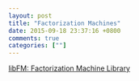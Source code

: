 ```yaml
---
layout: post
title: "Factorization Machines"
date: 2015-09-18 23:37:16 +0800
comments: true
categories: [""]
---
```


<!-- more -->


[libFM: Factorization Machine Library]

[libFM: Factorization Machine Library]:http://libfm.org/